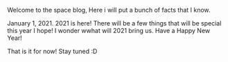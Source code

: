 Welcome to the space blog, Here i will put a bunch of facts that I know.

January 1, 2021. 2021 is here! There will be a few things that will be special this year I hope!
I wonder wwhat will 2021 bring us. Have a Happy New Year!


That is it for now! Stay tuned :D

